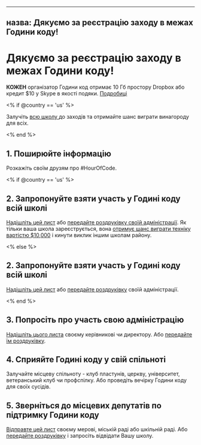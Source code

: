 * * *

## назва: Дякуємо за реєстрацію заходу в межах Години коду!

# Дякуємо за реєстрацію заходу в межах Години коду!

**КОЖЕН** організатор Години код отримає 10 Гб простору Dropbox або кредит $10 у Skype в якості подяки. [Подробиці][1]

 [1]: /prizes

<% if @country == 'us' %>

Залучіть [ всю школу ][2] до заходів та отримайте шанс виграти винагороду для всіх.

 [2]: /whole-school

<% end %>

## 1. Поширюйте інформацію

Розкажіть своїм друзям про #HourOfCode.

<% if @country == 'us' %>

## 2. Запропонуйте взяти участь у Годині коду всій школі

[Надішліть цей лист][3] або [передайте роздруківку своїй адміністрації][4]. Як тільки ваша школа зареєструється, вона [отримує шанс виграти техніку вартістю $10,000][1] і кинути виклик іншим школам району.

 [3]: /resources#email
 [4]: /resources/hoc-one-pager.pdf

<% else %>

## 2. Запропонуйте взяти участь у Годині коду всій школі

[Надішліть цей лист][3] або [передайте роздруківку][4] своїй адміністрації.

<% end %>

## 3. Попросіть про участь свою адміністрацію

[Надішліть цього листа][3] своєму керівникові чи директору. Або [передайте їм роздруківку][4].

## 4. Сприяйте Годині коду у свій спільноті

Залучайте місцеву спільноту - клуб пластунів, церкву, університет, ветеранський клуб чи профспілку. Або проведіть вечірку Години коду для своїх сусідів.

## 5. Зверніться до місцевих депутатів по підтримку Години коду

[Відправте цей лист][3] своєму мерові, міській раді або шкільній раді. Або [передайте роздруківку][4] і запросіть відвідати Вашу школу.
